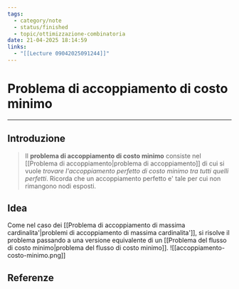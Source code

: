 ```yaml
---
tags:
  - category/note
  - status/finished
  - topic/ottimizzazione-combinatoria
date: 21-04-2025 18:14:59
links:
  - "[[Lecture 09042025091244]]"
---
```

# Problema di accoppiamento di costo minimo
---
## Introduzione
> Il **problema di accoppiamento di costo minimo** consiste nel [[Problema di accoppiamento|problema di accoppiamento]] di cui si vuole _trovare l'accoppiamento perfetto di costo minimo tra tutti quelli perfetti_. Ricorda che un accoppiamento perfetto e' tale per cui non rimangono nodi esposti.

## Idea
Come nel caso dei [[Problema di accoppiamento di massima cardinalita'|problemi di accoppiamento di massima cardinalita']], si risolve il problema passando a una versione equivalente di un [[Problema del flusso di costo minimo|problema del flusso di costo minimo]].
![[accoppiamento-costo-minimo.png]]

## Referenze